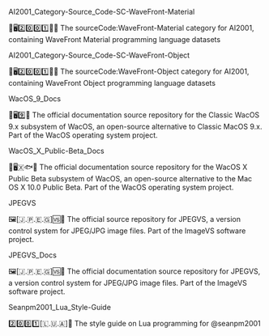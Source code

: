 
AI2001_Category-Source_Code-SC-WaveFront-Material

🧠️🖥️2️⃣️0️⃣️0️⃣️1️⃣️💾️📜️ The sourceCode:WaveFront-Material category for AI2001, containing WaveFront Material programming language datasets

AI2001_Category-Source_Code-SC-WaveFront-Object

🧠️🖥️2️⃣️0️⃣️0️⃣️1️⃣️💾️📜️ The sourceCode:WaveFront-Object category for AI2001, containing WaveFront Object programming language datasets

WacOS_9_Docs

🍏️🖥️9️⃣️📖️ The official documentation source repository for the Classic WacOS 9.x subsystem of WacOS, an open-source alternative to Classic MacOS 9.x. Part of the WacOS operating system project.

WacOS_X_Public-Beta_Docs

🍏️🖥️🇽🐟️📖️ The official documentation source repository for the WacOS X Public Beta subsystem of WacOS, an open-source alternative to the Mac OS X 10.0 Public Beta. Part of the WacOS operating system project.

JPEGVS

🖼️[🇯.🇵.🇪.🇬]🆚️💾️ The official source repository for JPEGVS, a version control system for JPEG/JPG image files. Part of the ImageVS software project.

JPEGVS_Docs

🖼️[🇯.🇵.🇪.🇬]🆚️📖️ The official documentation source repository for JPEGVS, a version control system for JPEG/JPG image files. Part of the ImageVS software project.

Seanpm2001_Lua_Style-Guide

2️⃣️0️⃣️0️⃣️1️⃣️[🇱.🇺.🇦]📔️ The style guide on Lua programming for @seanpm2001

